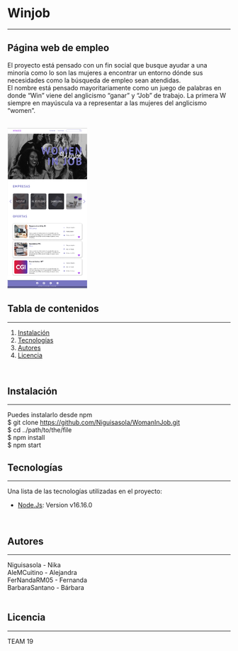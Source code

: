 # Winjob
***
## Página web de empleo

El proyecto está pensado con un fin social que busque ayudar a una minoría como lo son las mujeres a encontrar un entorno dónde sus necesidades como la búsqueda de empleo sean atendidas.<br>
El nombre está pensado mayoritariamente como un juego de palabras en donde “Win” viene del anglicismo “ganar” y “Job” de trabajo. La primera W siempre en mayúscula va a representar a las mujeres del anglicismo “women”. 
<br>
<br>

<img src="img/winjob.PNG" alt="diseño página principal">
<br>

## Tabla de contenidos
***
1. [Instalación](#Instalación)
2. [Tecnologías](#Tecnologías)
3. [Autores](#Autores)
4. [Licencia](#Licencia)
<br>

## Instalación
***
Puedes instalarlo desde npm
<br>
$ git clone https://github.com/Niguisasola/WomanInJob.git<br>
$ cd ../path/to/the/file<br>
$ npm install<br>
$ npm start
<br>

## Tecnologías
***
Una lista de las tecnologías utilizadas en el proyecto:
* [Node.Js](https://nodejs.org/es/): Version v16.16.0
<br>

## Autores
***
Niguisasola - Nika<br>
AleMCuitino - Alejandra<br>
FerNandaRM05 - Fernanda<br>
BarbaraSantano - Bárbara<br>
<br>

## Licencia
***
TEAM 19
